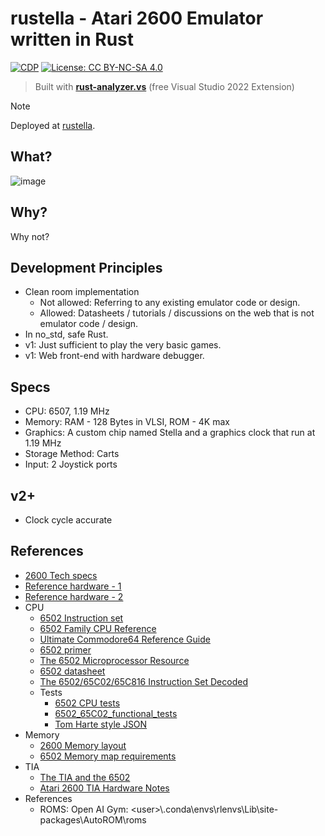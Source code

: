 # rustella - Atari 2600 Emulator written in Rust

[![CDP](https://github.com/unrenormalizable/rustella/actions/workflows/cdp.yml/badge.svg)](https://github.com/unrenormalizable/rustella/actions/workflows/cdp.yml) [![License: CC BY-NC-SA 4.0](https://img.shields.io/badge/License-CC%20BY--NC--SA%204.0-lightgrey.svg?label=license)](https://creativecommons.org/licenses/by-nc-sa/4.0/)

> Built with [**rust-analyzer.vs**](https://marketplace.visualstudio.com/items?itemName=kitamstudios.RustAnalyzer&ssr=false#overview) (free Visual Studio 2022 Extension)

> [!NOTE]
> Deployed at [rustella](https://rustella.vercel.app/).

## What?

![image](https://github.com/user-attachments/assets/812f6e79-a023-4fff-8241-93f8d1af6d33)

## Why?

Why not?

## Development Principles

- Clean room implementation
  - Not allowed: Referring to any existing emulator code or design. 
  - Allowed: Datasheets / tutorials / discussions on the web that is not emulator code / design.
- In no_std, safe Rust.
- v1: Just sufficient to play the very basic games.
- v1: Web front-end with hardware debugger.

## Specs

- CPU: 6507, 1.19 MHz
- Memory: RAM - 128 Bytes in VLSI, ROM - 4K max
- Graphics: A custom chip named Stella and a graphics clock that run at 1.19 MHz
- Storage Method: Carts
- Input: 2 Joystick ports

## v2+

- Clock cycle accurate

## References

- [2600 Tech specs](https://problemkaputt.de/2k6specs.htm)
- [Reference hardware - 1](https://www.masswerk.at/6502/)
- [Reference hardware - 2](https://stella-emu.github.io/docs/index.html#ROMInfo)
- CPU
  - [6502 Instruction set](https://www.masswerk.at/6502/6502_instruction_set.html)
  - [6502 Family CPU Reference](https://www.pagetable.com/c64ref/6502/?tab=2)
  - [Ultimate Commodore64 Reference Guide](https://github.com/mist64/c64ref)
  - [6502 primer](https://wilsonminesco.com/6502primer/)
  - [The 6502 Microprocessor Resource](http://www.6502.org/)
  - [6502 datasheet](https://www.princeton.edu/~mae412/HANDOUTS/Datasheets/6502.pdf)
  - [The 6502/65C02/65C816 Instruction Set Decoded](https://llx.com/Neil/a2/opcodes.html)
  - Tests
    - [6502 CPU tests](https://codegolf.stackexchange.com/questions/12844/emulate-a-mos-6502-cpu)
    - [6502_65C02_functional_tests](https://github.com/Klaus2m5/6502_65C02_functional_tests)
    - [Tom Harte style JSON](https://github.com/SingleStepTests/65x02)
- Memory
  - [2600 Memory layout](https://forums.atariage.com/topic/192418-mirrored-memory/#comment-2439795)
  - [6502 Memory map requirements](https://wilsonminesco.com/6502primer/MemMapReqs.html)
- TIA
  - [The TIA and the 6502](https://www.randomterrain.com/atari-2600-memories-tutorial-andrew-davie-03.html)
  - [Atari 2600 TIA Hardware Notes](https://www.atarihq.com/danb/files/TIA_HW_Notes.txt)
- References
  - ROMS: Open AI Gym: &lt;user&gt;\\.conda\envs\rlenvs\Lib\site-packages\AutoROM\roms
